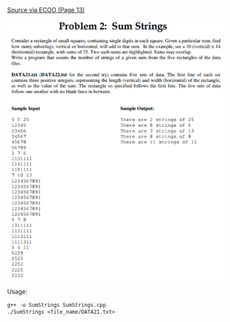 [Source via ECOO (Page 13)](http://ecoocs.org/contests/ecoo_2010.pdf)

![problem](./problem.PNG)

Usage:

```
g++ -o SumStrings SumStrings.cpp
./SumStrings <file_name/DATA21.txt>
```
